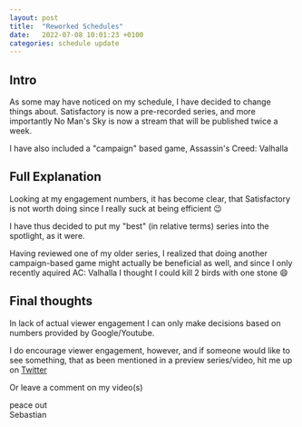 ```yaml
---
layout: post
title:  "Reworked Schedules"
date:   2022-07-08 10:01:23 +0100
categories: schedule update
---
```


## Intro

As some may have noticed on my schedule, I have decided to change things about.
Satisfactory is now a pre-recorded series, and more importantly No Man's Sky is
now a stream that will be published twice a week.

I have also included a "campaign" based game, Assassin's Creed: Valhalla

## Full Explanation

Looking at my engagement numbers, it has become clear, that Satisfactory is not
worth doing since I really suck at being efficient :wink:

I have thus decided to put my "best" (in relative terms) series into the
spotlight, as it were.

Having reviewed one of my older series, I realized that doing another campaign-based
game might actually be beneficial as well, and since I only recently aquired AC: Valhalla
I thought I could kill 2 birds with one stone :smile:

## Final thoughts

In lack of actual viewer engagement I can only make decisions based on numbers provided
by Google/Youtube.

I do encourage viewer engagement, however, and if someone would like to see something,
that as been mentioned in a preview series/video, hit me up on [Twitter](https://twitter.com/NoviceProspect)

Or leave a comment on my video(s)

peace out<br />
Sebastian
